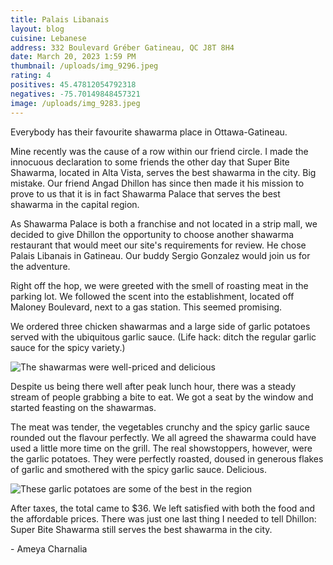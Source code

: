 ```yaml
---
title: Palais Libanais
layout: blog
cuisine: Lebanese
address: 332 Boulevard Gréber Gatineau, QC J8T 8H4
date: March 20, 2023 1:59 PM
thumbnail: /uploads/img_9296.jpeg
rating: 4
positives: 45.47812054792318
negatives: -75.70149848457321
image: /uploads/img_9283.jpeg
---
```

Everybody has their favourite shawarma place in Ottawa-Gatineau.

Mine recently was the cause of a row within our friend circle. I made the innocuous declaration to some friends the other day that Super Bite Shawarma, located in Alta Vista, serves the best shawarma in the city.  Big mistake. Our friend Angad Dhillon has since then made it his mission to prove to us that it is in fact Shawarma Palace that serves the best shawarma in the capital region.

As Shawarma Palace is both a franchise and not located in a strip mall, we decided to give Dhillon the opportunity to choose another shawarma restaurant that would meet our site's requirements for review. He chose Palais Libanais in Gatineau. Our buddy Sergio Gonzalez would join us for the adventure.

Right off the hop, we were greeted with the smell of roasting meat in the parking lot. We followed the scent into the establishment, located off Maloney Boulevard, next to a gas station. This seemed promising.

We ordered three chicken shawarmas and a large side of garlic potatoes served with the ubiquitous garlic sauce. (Life hack: ditch the regular garlic sauce for the spicy variety.)

![The shawarmas were well-priced and delicious](/uploads/img_9296.jpeg "Shawarma")

Despite us being there well after peak lunch hour, there was a steady stream of people grabbing a bite to eat. We got a seat by the window and started feasting on the shawarmas.

The meat was tender, the vegetables crunchy and the spicy garlic sauce rounded out the flavour perfectly. We all agreed the shawarma could have used a little more time on the grill. The real showstoppers, however, were the garlic potatoes. They were perfectly roasted, doused in generous flakes of garlic and smothered with the spicy garlic sauce. Delicious.

![These garlic potatoes are some of the best in the region](/uploads/img_9291.jpeg "Potatoes")

After taxes, the total came to $36. We left satisfied with both the food and the affordable prices. There was just one last thing I needed to tell Dhillon: Super Bite Shawarma still serves the best shawarma in the city.

\-﻿ Ameya Charnalia